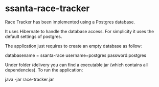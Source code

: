 # ssanta-race-tracker

Race Tracker has been implemented using a Postgres database.

It uses Hibernate to handle the database access. For simplicity it uses the default settings of postgres.

The application just requires to create an empty database as follow:

databasename = ssanta-race
username=postgres
password:postgres

Under folder /delivery you can find a executable jar (which contains all dependencies).
To run the application:

java -jar race-tracker.jar

